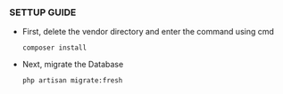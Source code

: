 ### SETTUP GUIDE

- First, delete the vendor directory and enter the command using cmd

	`composer install`

- Next, migrate the Database

	`php artisan migrate:fresh`